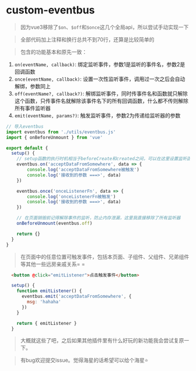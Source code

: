 # custom-eventbus

> 因为vue3移除了`$on`、`$off`和`$once`这几个全局api，所以尝试手动实现一下

> 全部代码加上注释和换行总共不到70行，还算是比较简单的

> 包含的功能基本和原先一致：

1. `on(eventName, callback)`: 绑定监听事件，参数1是监听的事件名，参数2是回调函数
2. `once(eventName, callback)`: 设置一次性监听事件，调用过一次之后会自动解绑，参数同上
3. `off(eventName?, callback?)`: 解绑监听事件，同时传事件名和函数就只解除这个函数，只传事件名就解除该事件名下的所有回调函数，什么都不传则解除所有事件监听器
4. `emit(eventName, params?)`: 触发监听事件，参数2为传递给监听器的参数

```js
// 导入eventbus
import eventbus from './utils/eventbus.js'
import { onBeforeUnmount } from 'vue'

export default {
  setup() {
    // setup函数的执行时机相当于beforeCreate和created之间，可以在这里设置监听函数
    eventbus.on('acceptDataFromSomewhere', data => {
	    console.log('acceptDataFromSomewhere被触发')
	    console.log('接收到的参数 ===>', data)
    })

    eventbus.once('onceListenerFn', data => {
	    console.log('onceListenerFn被触发')
	    console.log('接收到的参数 ===>', data)
    })

    // 在页面销毁前记得解除事件的监听，防止内存泄漏，这里我直接移除了所有监听器
    onBeforeUnmount(eventbus.off)

    return {}
  }
}
```

> 在页面中的任意位置可触发事件，包括本页面、子组件、父组件、兄弟组件等其他一些远房亲戚关系= =

```html
  <button @click="emitListener">点击触发事件</button>
```

```js
  setup() {
    function emitListener() {
      eventbus.emit('acceptDataFromSomewhere', {
        msg: 'hahaha'
      })
    }

    return { emitListener }
  }
```

> 大概就这些了吧，之后如果其他插件里有什么好玩的新功能我会尝试复原一下。

> 有bug欢迎提交issue。觉得海星的话希望可以给个海星⭐
